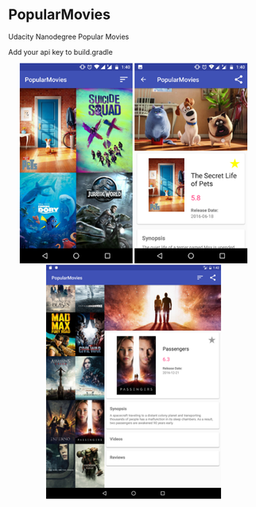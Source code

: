 # PopularMovies
Udacity Nanodegree Popular Movies

Add your api key to build.gradle

<p align="center">
<img width="45%" src="images/Screenshot_20170208-134026.png" />

<img width="45%" src="images/Screenshot_20170208-134041.png" />

<img width="70%" src="images/Screenshot_1486541571.png" />
</p>
